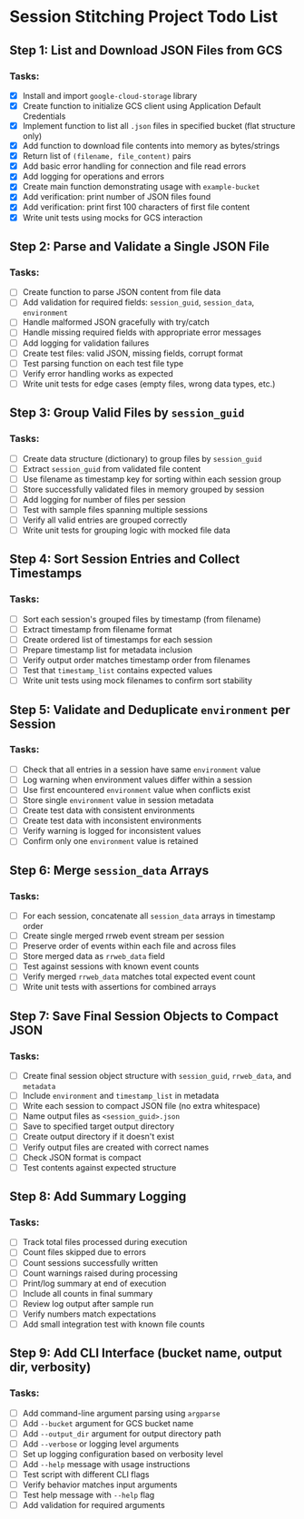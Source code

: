 # Session Stitching Project Todo List

## Step 1: List and Download JSON Files from GCS

### Tasks:
- [x] Install and import `google-cloud-storage` library
- [x] Create function to initialize GCS client using Application Default Credentials
- [x] Implement function to list all `.json` files in specified bucket (flat structure only)
- [x] Add function to download file contents into memory as bytes/strings
- [x] Return list of `(filename, file_content)` pairs
- [x] Add basic error handling for connection and file read errors
- [x] Add logging for operations and errors
- [x] Create main function demonstrating usage with `example-bucket`
- [x] Add verification: print number of JSON files found
- [x] Add verification: print first 100 characters of first file content
- [x] Write unit tests using mocks for GCS interaction

## Step 2: Parse and Validate a Single JSON File

### Tasks:
- [ ] Create function to parse JSON content from file data
- [ ] Add validation for required fields: `session_guid`, `session_data`, `environment`
- [ ] Handle malformed JSON gracefully with try/catch
- [ ] Handle missing required fields with appropriate error messages
- [ ] Add logging for validation failures
- [ ] Create test files: valid JSON, missing fields, corrupt format
- [ ] Test parsing function on each test file type
- [ ] Verify error handling works as expected
- [ ] Write unit tests for edge cases (empty files, wrong data types, etc.)

## Step 3: Group Valid Files by `session_guid`

### Tasks:
- [ ] Create data structure (dictionary) to group files by `session_guid`
- [ ] Extract `session_guid` from validated file content
- [ ] Use filename as timestamp key for sorting within each session group
- [ ] Store successfully validated files in memory grouped by session
- [ ] Add logging for number of files per session
- [ ] Test with sample files spanning multiple sessions
- [ ] Verify all valid entries are grouped correctly
- [ ] Write unit tests for grouping logic with mocked file data

## Step 4: Sort Session Entries and Collect Timestamps

### Tasks:
- [ ] Sort each session's grouped files by timestamp (from filename)
- [ ] Extract timestamp from filename format
- [ ] Create ordered list of timestamps for each session
- [ ] Prepare timestamp list for metadata inclusion
- [ ] Verify output order matches timestamp order from filenames
- [ ] Test that `timestamp_list` contains expected values
- [ ] Write unit tests using mock filenames to confirm sort stability

## Step 5: Validate and Deduplicate `environment` per Session

### Tasks:
- [ ] Check that all entries in a session have same `environment` value
- [ ] Log warning when environment values differ within a session
- [ ] Use first encountered `environment` value when conflicts exist
- [ ] Store single `environment` value in session metadata
- [ ] Create test data with consistent environments
- [ ] Create test data with inconsistent environments
- [ ] Verify warning is logged for inconsistent values
- [ ] Confirm only one `environment` value is retained

## Step 6: Merge `session_data` Arrays

### Tasks:
- [ ] For each session, concatenate all `session_data` arrays in timestamp order
- [ ] Create single merged rrweb event stream per session
- [ ] Preserve order of events within each file and across files
- [ ] Store merged data as `rrweb_data` field
- [ ] Test against sessions with known event counts
- [ ] Verify merged `rrweb_data` matches total expected event count
- [ ] Write unit tests with assertions for combined arrays

## Step 7: Save Final Session Objects to Compact JSON

### Tasks:
- [ ] Create final session object structure with `session_guid`, `rrweb_data`, and `metadata`
- [ ] Include `environment` and `timestamp_list` in metadata
- [ ] Write each session to compact JSON file (no extra whitespace)
- [ ] Name output files as `<session_guid>.json`
- [ ] Save to specified target output directory
- [ ] Create output directory if it doesn't exist
- [ ] Verify output files are created with correct names
- [ ] Check JSON format is compact
- [ ] Test contents against expected structure

## Step 8: Add Summary Logging

### Tasks:
- [ ] Track total files processed during execution
- [ ] Count files skipped due to errors
- [ ] Count sessions successfully written
- [ ] Count warnings raised during processing
- [ ] Print/log summary at end of execution
- [ ] Include all counts in final summary
- [ ] Review log output after sample run
- [ ] Verify numbers match expectations
- [ ] Add small integration test with known file counts

## Step 9: Add CLI Interface (bucket name, output dir, verbosity)

### Tasks:
- [ ] Add command-line argument parsing using `argparse`
- [ ] Add `--bucket` argument for GCS bucket name
- [ ] Add `--output_dir` argument for output directory path
- [ ] Add `--verbose` or logging level arguments
- [ ] Set up logging configuration based on verbosity level
- [ ] Add `--help` message with usage instructions
- [ ] Test script with different CLI flags
- [ ] Verify behavior matches input arguments
- [ ] Test help message with `--help` flag
- [ ] Add validation for required arguments
